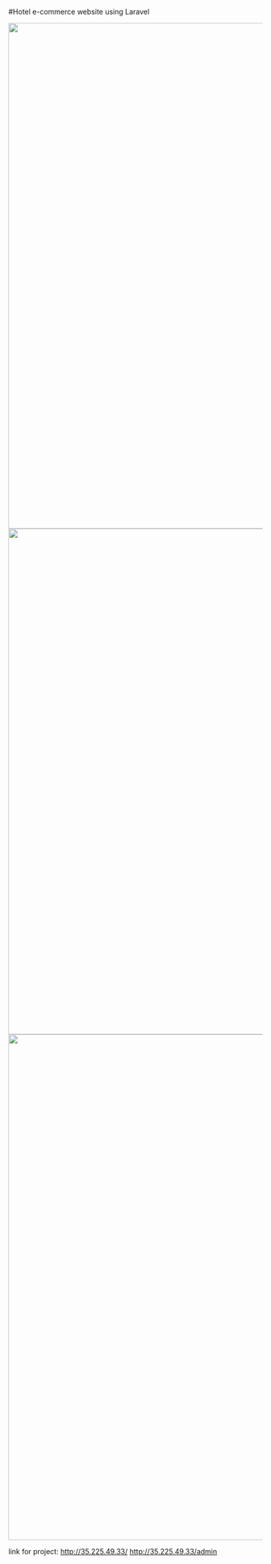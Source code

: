 #Hotel e-commerce website using Laravel

<img src="https://s1.postimg.org/82g9idubun/myscr.png" width="1000px">
<img src="https://s1.postimg.org/4svuvifzlr/Untitled.png" width="1000px">
<img src="https://s1.postimg.org/21zk1m3ta7/Untitled.png" width="1000px">



link for project: http://35.225.49.33/
                  http://35.225.49.33/admin
